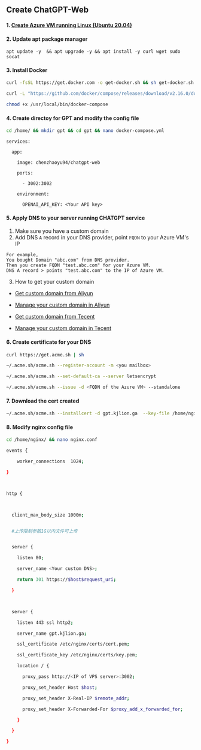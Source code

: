 ## Create ChatGPT-Web
#### 1. [Create Azure VM running Linux (Ubuntu 20.04)](https://learn.microsoft.com/en-us/azure/virtual-machines/windows/quick-create-portal)
#### 2. Update apt package manager
```
apt update -y  && apt upgrade -y && apt install -y curl wget sudo socat
```
#### 3. Install Docker
```sh
curl -fsSL https://get.docker.com -o get-docker.sh && sh get-docker.sh
```
```sh
curl -L "https://github.com/docker/compose/releases/download/v2.16.0/docker-compose-$(uname -s)-$(uname -m)" -o /usr/local/bin/docker-compose
```
```sh
chmod +x /usr/local/bin/docker-compose
```
#### 4. Create directoy for GPT and modify the config file
```sh
cd /home/ && mkdir gpt && cd gpt && nano docker-compose.yml
```
```
services:

  app:

    image: chenzhaoyu94/chatgpt-web

    ports:

      - 3002:3002

    environment:

      OPENAI_API_KEY: <Your API key>
```

#### 5. Apply DNS to your server running CHATGPT service
1. Make sure you have a custom domain
2. Add DNS `A` record in your DNS provider, point `FQDN` to your Azure VM's IP
```
For example,
You bought Domain "abc.com" from DNS provider.
Then you create FQDN "test.abc.com" for your Azure VM.
DNS A record > points "test.abc.com" to the IP of Azure VM.
```
3. How to get your custom domain
* [Get custom domain from Aliyun](https://wanwang.aliyun.com/domain/)

* [Manage your custom domain in Aliyun](https://account.aliyun.com/login/login.htm?oauth_callback=http%3A%2F%2Fdc.console.aliyun.com%2Fnext%2Findex%3Fspm%3D5176.2020520207.recommends.ddomain.606c4c12SpdlTJ#/domain/list/all-domain)

* [Get custom domain from Tecent](https://cloud.tencent.com/act/pro/domain_sales?fromSource=gwzcw.6927084.6927084.6927084&utm_medium=cpc&utm_id=gwzcw.6927084.6927084.6927084&bd_vid=11313871833741623980)

* [Manage your custom domain in Tecent](https://cloud.tencent.com/login?s_url=https%3A%2F%2Fc)

#### 6. Create certificate for your DNS
```sh
curl https://get.acme.sh | sh
```
```sh
~/.acme.sh/acme.sh --register-account -m <you mailbox>
```
```sh
~/.acme.sh/acme.sh --set-default-ca --server letsencrypt
```
```sh
~/.acme.sh/acme.sh --issue -d <FQDN of the Azure VM> --standalone
```
#### 7. Download the cert created
```sh
~/.acme.sh/acme.sh --installcert -d gpt.kjlion.ga  --key-file /home/nginx/certs/key.pem --fullchain-file /home/nginx/certs/cert.pem
```

#### 8. Modify nginx config file
```sh
cd /home/nginx/ && nano nginx.conf
```

```sh
events {

    worker_connections  1024;

}



http {



  client_max_body_size 1000m;  


  #上传限制参数1G以内文件可上传


  server {

    listen 80;

    server_name <Your custom DNS>;

    return 301 https://$host$request_uri;

  }



  server {

    listen 443 ssl http2;

    server_name gpt.kjlion.ga;

    ssl_certificate /etc/nginx/certs/cert.pem;

    ssl_certificate_key /etc/nginx/certs/key.pem;

    location / {

      proxy_pass http://<IP of VPS server>:3002;

      proxy_set_header Host $host;

      proxy_set_header X-Real-IP $remote_addr;

      proxy_set_header X-Forwarded-For $proxy_add_x_forwarded_for;

    }

  }

}
```
